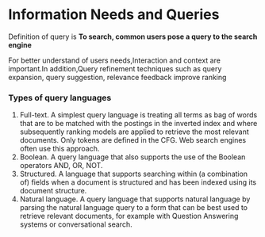 # Information Needs and Queries

Definition of query is **To search, common users pose a query to the search
engine**


For better understand of users needs,Interaction and context are important.In addition,Query refinement techniques such as query expansion,
query suggestion, relevance feedback improve ranking



### Types of query languages
1. Full-text. A simplest query language is treating all terms as bag of words that are to be matched with the postings in the inverted index and where subsequently ranking models are applied to retrieve the most relevant documents. Only tokens are defined in the CFG. Web search engines often use this approach.
1. Boolean. A query language that also supports the use of the Boolean operators AND, OR, NOT.
1. Structured. A language that supports searching within (a combination of) fields when a document is structured and has been indexed using its document structure.
1. Natural language. A query language that supports natural language by parsing the natural language query to a form that can be best used to retrieve relevant documents, for example with Question Answering systems or conversational search.


